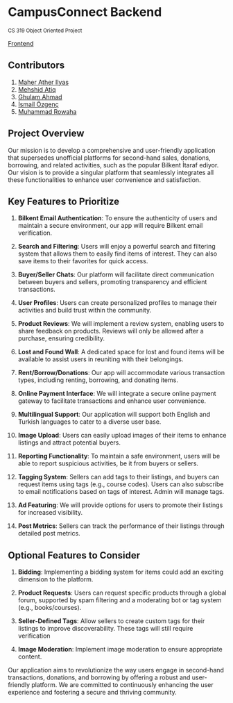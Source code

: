 # CampusConnect Backend
<small>CS 319 Object Oriented Project</small>

<a href="https://github.com/mrowaha/CampusConnect.web">Frontend</a>

## Contributors
1. <a href="https://github.com/Atherrrrr">Maher Ather Ilyas</a>
2. <a href="https://github.com/MehshidAtiq">Mehshid Atiq</a>
3. <a href="https://github.com/gahme">Ghulam Ahmad</a>
4. <a href="https://github.com/Quikker">İsmail Özgenç</a> 
5. <a href="https://github.com/mrowaha">Muhammad Rowaha</a>

## Project Overview

Our mission is to develop a comprehensive and user-friendly application that supersedes unofficial platforms for second-hand sales, donations, borrowing, and related activities, such as the popular Bilkent İtaraf ediyor. Our vision is to provide a singular platform that seamlessly integrates all these functionalities to enhance user convenience and satisfaction.

## Key Features to Prioritize

1. **Bilkent Email Authentication**: To ensure the authenticity of users and maintain a secure environment, our app will require Bilkent email verification.

2. **Search and Filtering**: Users will enjoy a powerful search and filtering system that allows them to easily find items of interest. They can also save items to their favorites for quick access.

3. **Buyer/Seller Chats**: Our platform will facilitate direct communication between buyers and sellers, promoting transparency and efficient transactions.

4. **User Profiles**: Users can create personalized profiles to manage their activities and build trust within the community.

5. **Product Reviews**: We will implement a review system, enabling users to share feedback on products. Reviews will only be allowed after a purchase, ensuring credibility.

6. **Lost and Found Wall**: A dedicated space for lost and found items will be available to assist users in reuniting with their belongings.

7. **Rent/Borrow/Donations**: Our app will accommodate various transaction types, including renting, borrowing, and donating items.

8. **Online Payment Interface**: We will integrate a secure online payment gateway to facilitate transactions and enhance user convenience.

9. **Multilingual Support**: Our application will support both English and Turkish languages to cater to a diverse user base.

10. **Image Upload**: Users can easily upload images of their items to enhance listings and attract potential buyers.

11. **Reporting Functionality**: To maintain a safe environment, users will be able to report suspicious activities, be it from buyers or sellers.

12. **Tagging System**: Sellers can add tags to their listings, and buyers can request items using tags (e.g., course codes). Users can also subscribe to email notifications based on tags of interest. Admin will manage tags.

13. **Ad Featuring**: We will provide options for users to promote their listings for increased visibility.

14. **Post Metrics**: Sellers can track the performance of their listings through detailed post metrics.

## Optional Features to Consider

1. **Bidding**: Implementing a bidding system for items could add an exciting dimension to the platform.

2. **Product Requests**: Users can request specific products through a global forum, supported by spam filtering and a moderating bot or tag system (e.g., books/courses).

3. **Seller-Defined Tags**: Allow sellers to create custom tags for their listings to improve discoverability. These tags will still require verification

4. **Image Moderation**: Implement image moderation to ensure appropriate content.

Our application aims to revolutionize the way users engage in second-hand transactions, donations, and borrowing by offering a robust and user-friendly platform. We are committed to continuously enhancing the user experience and fostering a secure and thriving community.
